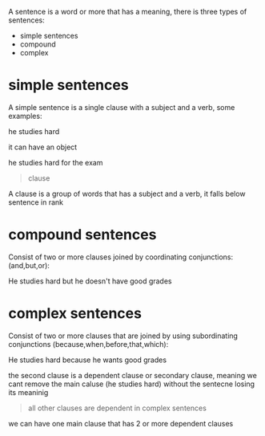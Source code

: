 A sentence is a word or more that has a meaning, there is three types
of sentences:

+ simple sentences
+ compound 
+ complex

# simple sentences

A simple sentence is a single clause with a subject and a verb,
some examples:

he studies hard

it can have an object

he studies hard for the exam

> clause

A clause is a group of words that has a subject and a verb, it
falls below sentence in rank

# compound sentences

Consist of two or more clauses joined by coordinating conjunctions:
(and,but,or):

He studies hard but he doesn't have good grades 

# complex sentences

Consist of two or more clauses that are joined by using subordinating conjunctions
(because,when,before,that,which):

He studies hard because he wants good grades

the second clause is a dependent clause or secondary clause, 
meaning we cant remove the main caluse (he studies hard) without 
the sentecne losing its meaninig

> all other clauses are dependent in complex sentences

we can have one main clause that has 2 or more dependent
clauses
